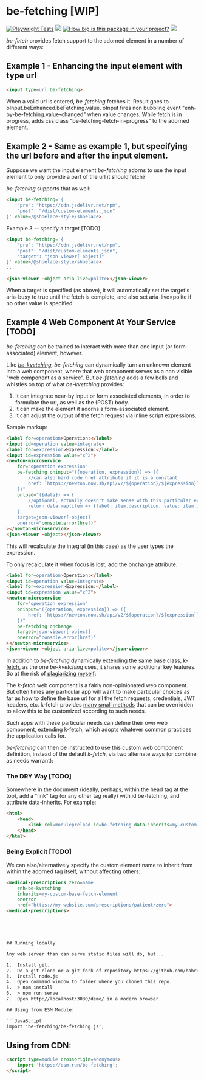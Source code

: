 # be-fetching [WIP]

[![Playwright Tests](https://github.com/bahrus/be-fetching/actions/workflows/CI.yml/badge.svg?branch=baseline)](https://github.com/bahrus/be-fetching/actions/workflows/CI.yml)
<a href="https://nodei.co/npm/be-fetching/"><img src="https://nodei.co/npm/be-fetching.png"></a>
[![How big is this package in your project?](https://img.shields.io/bundlephobia/minzip/be-fetching?style=for-the-badge)](https://bundlephobia.com/result?p=be-fetching)
<img src="http://img.badgesize.io/https://cdn.jsdelivr.net/npm/be-fetching?compression=gzip">

*be-fetch* provides fetch support to the adorned element in a number of different ways:

## Example 1 - Enhancing the input element with type url


```html
<input type=url be-fetching>
```

When a valid url is entered, *be-fetching* fetches it.  Result goes to oInput.beEnhanced.beFetching.value.  oInput fires non bubbling event "enh-by-be-fetching.value-changed" when value changes.  While fetch is in progress, adds css class "be-fetching-fetch-in-progress" to the adorned element.

## Example 2 - Same as example 1, but specifying the url before and after the input element.

Suppose we want the input element *be-fetching* adorns to use the input element to only provide a part of the url it should fetch?

*be-fetching* supports that as well:

```html
<input be-fetching='{
    "pre": "https://cdn.jsdelivr.net/npm",
    "post": "/dist/custom-elements.json"
}' value=/@shoelace-style/shoelace>
```

Example 3 -- specify a target [TODO]

```html
<input be-fetching='{
    "pre": "https://cdn.jsdelivr.net/npm",
    "post": "/dist/custom-elements.json",
    "target": "json-viewer[-object]"
}' value=/@shoelace-style/shoelace>
...

<json-viewer -object aria-live=polite></json-viewer>
```

When a target is specified (as above), it will automatically set the target's aria-busy to true until the fetch is complete, and also set aria-live=polite if no other value is specified.

## Example 4 Web Component At Your Service [TODO]

*be-fetching* can be trained to interact with more than one input (or form-associated) element, however.

Like [*be-kvetching*](https://github.com/bahrus/be-kvetching), *be-fetching* can dynamically turn an unknown element into a web component, where that web component serves as a non visible "web component as a service".  But *be-fetching* adds a few bells and whistles on top of what *be-kvetching* provides:

1.  It can integrate near-by input or form associated elements, in order to formulate the url, as well as the (POST) body.
2.  It can make the element it adorns a form-associated element.
3.  It can adjust the output of the fetch request via inline script expressions.

Sample markup:

```html
<label for=operation>Operation:</label>
<input id=operation value=integrate>
<label for=expression>Expression:</label>
<input id=expression value="x^2">
<newton-microservice 
    for="operation expression" 
    be-fetching oninput="({operation, expression}) => ({
        //can also hard code href attribute if it is a constant
        href: `https://newton.now.sh/api/v2/${operation}/${expression}`
    })"
    onload="({data}) => {
        //optional, actually doesn't make sense with this particular example
        return data.map(item => {label: item.description, value: item.id});
    }
    target=json-viewer[-object]
    onerror="console.error(href)"
></newton-microservice>
<json-viewer -object></json-viewer>
```

This will recalculate the integral (in this case) as the user types the expression.

To only recalculate it when focus is lost, add the onchange attribute.

```html
<label for=operation>Operation:</label>
<input id=operation value=integrate>
<label for=expression>Expression:</label>
<input id=expression value="x^2">
<newton-microservice 
    for="operation expression" 
    oninput="({operation, expression}) => ({
        href: `https://newton.now.sh/api/v2/${operation}/${expression`}`
    })"
    be-fetching onchange
    target=json-viewer[-object]
    onerror="console.error(href)"
></newton-microservice>
<json-viewer -object aria-live=polite></json-viewer>
```

In addition to *be-fetching* dynamically extending the same base class, [k-fetch](https://github.com/bahrus/k-fetch), as the one *be-kvetching* uses, it shares some additional key features.  So at the risk of [plagiarizing myself](https://github.com/bahrus/be-kvetching?tab=readme-ov-file#using-a-custom-web-component-to-extend-untested):

The *k-fetch* web component is a fairly non-opinionated web component.  But often times any particular app will want to make particular choices as far as how to define the base url for all the fetch requests, credentials, JWT headers, etc.  k-fetch provides [many small methods](https://github.com/bahrus/k-fetch/blob/baseline/k-fetch.ts) that can be overridden to allow this to be customized according to such needs.

Such apps with these particular needs can define their own web component, extending k-fetch, which adopts whatever common practices the application calls for.

*be-fetching* can then be instructed to use this custom web component definition, instead of the default *k-fetch*, via two alternate ways (or combine as needs warrant):

### The DRY Way [TODO]

Somewhere in the document (ideally, perhaps, within the head tag at the top), add a "link" tag (or any other tag really) with id be-fetching, and attribute data-inherits.  For example:

```html
<html>
    <head>
        <link rel=modulepreload id=be-fetching data-inherits=my-custom-base-fetch-element href=https://myapp.com/resources/be-fetching.js >
    </head>
</html>
```

### Being Explicit [TODO]

We can also/alternatively specify the custom element name to inherit from within the adorned tag itself, without affecting others:


```html
<medical-prescriptions zero=name
    enh-be-kvetching 
    inherits=my-custom-base-fetch-element
    onerror
    href="https://my-website.com/prescriptions/patient/zero">
<medical-prescriptions>





## Running locally

Any web server than can serve static files will do, but...

1.  Install git.
2.  Do a git clone or a git fork of repository https://github.com/bahrus/be-fetching
3.  Install node.js
4.  Open command window to folder where you cloned this repo.
5.  > npm install
6.  > npm run serve
7.  Open http://localhost:3030/demo/ in a modern browser.

## Using from ESM Module:

```JavaScript
import 'be-fetching/be-fetching.js';
```

## Using from CDN:

```html
<script type=module crossorigin=anonymous>
    import 'https://esm.run/be-fetching';
</script>
```


